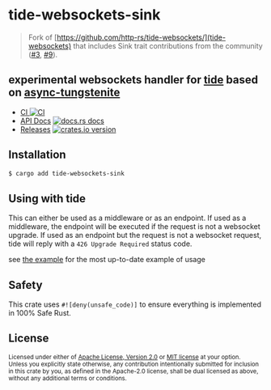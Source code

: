 # tide-websockets-sink

> Fork of [https://github.com/http-rs/tide-websockets/](tide-websockets) that includes Sink trait contributions from the community ([#3](https://github.com/http-rs/tide-websockets/pull/3), [#9](https://github.com/http-rs/tide-websockets/pull/9)).

## experimental websockets handler for [tide](https://github.com/http-rs/tide) based on [async-tungstenite](https://github.com/sdroege/async-tungstenite)

* [CI ![CI][ci-badge]][ci]
* [API Docs][docs] [![docs.rs docs][docs-badge]][docs]
* [Releases][releases] [![crates.io version][version-badge]][lib-rs]

[ci]: https://github.com/http-rs/tide-websockets/actions?query=workflow%3ACI
[ci-badge]: https://github.com/http-rs/tide-websockets/workflows/CI/badge.svg
[releases]: https://github.com/http-rs/tide-websockets/releases
[docs]: https://docs.rs/tide-websockets
[lib-rs]: https://lib.rs/tide-websockets
[docs-badge]: https://img.shields.io/badge/docs-latest-blue.svg?style=flat-square
[version-badge]: https://img.shields.io/crates/v/tide-websockets.svg?style=flat-square

## Installation
```sh
$ cargo add tide-websockets-sink
```

## Using with tide

This can either be used as a middleware or as an endpoint. If used as a middleware, the endpoint will be executed if the request is not a websocket upgrade. If used as an endpoint but the request is not a websocket request, tide will reply with a `426 Upgrade Required` status code.

see [the example](https://github.com/http-rs/tide-websockets/blob/main/examples/example.rs) for the most up-to-date example of usage

## Safety
This crate uses ``#![deny(unsafe_code)]`` to ensure everything is implemented in
100% Safe Rust.

## License

<sup>
Licensed under either of <a href="LICENSE-APACHE">Apache License, Version
2.0</a> or <a href="LICENSE-MIT">MIT license</a> at your option.
</sup>

<br/>

<sub>
Unless you explicitly state otherwise, any contribution intentionally submitted
for inclusion in this crate by you, as defined in the Apache-2.0 license, shall
be dual licensed as above, without any additional terms or conditions.
</sub>

